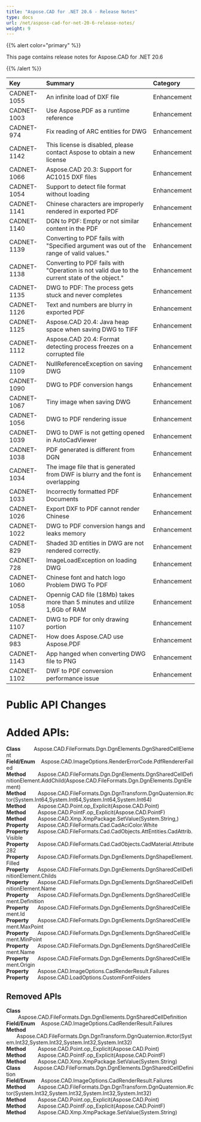 ```yaml
---
title: "Aspose.CAD for .NET 20.6 - Release Notes"
type: docs
url: /net/aspose-cad-for-net-20-6-release-notes/
weight: 9
---
```


{{% alert color="primary" %}} 

This page contains release notes for Aspose.CAD for .NET 20.6

{{% /alert %}} 

|**Key**|**Summary**|**Category**|
| :- | :- | :- |
|CADNET-1055|An infinite load of DXF file|Enhancement|
|CADNET-1003|Use Aspose.PDF as a runtime reference|Enhancement|
|CADNET-974|Fix reading of ARC entities for DWG|Enhancement|
|CADNET-1142|This license is disabled, please contact Aspose to obtain a new license|Enhancement|
|CADNET-1066|Aspose.CAD 20.3: Support for AC1015 DXF files|Enhancement|
|CADNET-1054|Support to detect file format without loading|Enhancement|
|CADNET-1141|Chinese characters are improperly rendered in exported PDF|Enhancement|
|CADNET-1140|DGN to PDF: Empty or not similar content in the PDF |Enhancement|
|CADNET-1139|Converting to PDF fails with "Specified argument was out of the range of valid values."|Enhancement|
|CADNET-1138|Converting to PDF fails with "Operation is not valid due to the current state of the object."|Enhancement|
|CADNET-1135|DWG to PDF: The process gets stuck and never completes|Enhancement|
|CADNET-1126|Text and numbers are blurry in exported PDF|Enhancement|
|CADNET-1125|Aspose.CAD 20.4: Java heap space when saving DWG to TIFF|Enhancement|
|CADNET-1112|Aspose.CAD 20.4: Format detecting process freezes on a corrupted file|Enhancement|
|CADNET-1109|NullReferenceException on saving DWG|Enhancement|
|CADNET-1090|DWG to PDF conversion hangs|Enhancement|
|CADNET-1067|Tiny image when saving DWG|Enhancement|
|CADNET-1056|DWG to PDF rendering issue|Enhancement|
|CADNET-1039|DWG to DWF is not getting opened in AutoCadViewer|Enhancement|
|CADNET-1038|PDF generated is different from DGN|Enhancement|
|CADNET-1034|The image file that is generated from DWF is blurry and the font is overlapping |Enhancement|
|CADNET-1033|Incorrectly formatted PDF Documents|Enhancement|
|CADNET-1026|Export DXF to PDF cannot render Chinese|Enhancement|
|CADNET-1022|DWG to PDF conversion hangs and leaks memory|Enhancement|
|CADNET-829|Shaded 3D entities in DWG are not rendered correctly.|Enhancement|
|CADNET-728|ImageLoadException on loading DWG|Enhancement|
|CADNET-1060|Chinese font and hatch logo Problem DWG To PDF|Enhancement|
|CADNET-1058|Opennig CAD file (18Mb) takes more than 5 minutes and utilize 1,6Gb of RAM|Enhancement|
|CADNET-1107|DWG to PDF for only drawing portion|Enhancement|
|CADNET-983|How does Aspose.CAD use Aspose.PDF|Enhancement|
|CADNET-1143|App hanged when converting DWG file to PNG|Enhancement|
|CADNET-1102|DWF to PDF conversion performance issue|Enhancement|
# **Public API Changes**
# **Added APIs:**
**Class**         Aspose.CAD.FileFormats.Dgn.DgnElements.DgnSharedCellElement  
**Field/Enum**    Aspose.CAD.ImageOptions.RenderErrorCode.PdfRendererFailed  
**Method**        Aspose.CAD.FileFormats.Dgn.DgnElements.DgnSharedCellDefinitionElement.AddChild(Aspose.CAD.FileFormats.Dgn.DgnElements.DgnElement)  
**Method**        Aspose.CAD.FileFormats.Dgn.DgnTransform.DgnQuaternion.#ctor(System.Int64,System.Int64,System.Int64,System.Int64)  
**Method**        Aspose.CAD.Point.op_Explicit(Aspose.CAD.Point)     
**Method**        Aspose.CAD.PointF.op_Explicit(Aspose.CAD.PointF)     
**Method**        Aspose.CAD.Xmp.XmpPackage.SetValue(System.String,)  
**Property**      Aspose.CAD.FileFormats.Cad.CadAciColor.White  
**Property**      Aspose.CAD.FileFormats.Cad.CadObjects.AttEntities.CadAttrib.Visible  
**Property**      Aspose.CAD.FileFormats.Cad.CadObjects.CadMaterial.Attribute282  
**Property**      Aspose.CAD.FileFormats.Dgn.DgnElements.DgnShapeElement.Filled  
**Property**      Aspose.CAD.FileFormats.Dgn.DgnElements.DgnSharedCellDefinitionElement.Childs  
**Property**      Aspose.CAD.FileFormats.Dgn.DgnElements.DgnSharedCellDefinitionElement.Name  
**Property**      Aspose.CAD.FileFormats.Dgn.DgnElements.DgnSharedCellElement.Definition  
**Property**      Aspose.CAD.FileFormats.Dgn.DgnElements.DgnSharedCellElement.Id  
**Property**      Aspose.CAD.FileFormats.Dgn.DgnElements.DgnSharedCellElement.MaxPoint  
**Property**      Aspose.CAD.FileFormats.Dgn.DgnElements.DgnSharedCellElement.MinPoint  
**Property**      Aspose.CAD.FileFormats.Dgn.DgnElements.DgnSharedCellElement.Name  
**Property**      Aspose.CAD.FileFormats.Dgn.DgnElements.DgnSharedCellElement.Origin  
**Property**      Aspose.CAD.ImageOptions.CadRenderResult.Failures  
**Property**      Aspose.CAD.LoadOptions.CustomFontFolders  
## **Removed APIs**
**Class**         Aspose.CAD.FileFormats.Dgn.DgnElements.DgnSharedCellDefinition  
**Field/Enum**    Aspose.CAD.ImageOptions.CadRenderResult.Failures  
**Method**        Aspose.CAD.FileFormats.Dgn.DgnTransform.DgnQuaternion.#ctor(System.Int32,System.Int32,System.Int32,System.Int32)  
**Method**        Aspose.CAD.Point.op_Explicit(Aspose.CAD.Point)     
**Method**        Aspose.CAD.PointF.op_Explicit(Aspose.CAD.PointF)     
**Method**        Aspose.CAD.Xmp.XmpPackage.SetValue(System.String)  
**Class**         Aspose.CAD.FileFormats.Dgn.DgnElements.DgnSharedCellDefinition  
**Field/Enum**    Aspose.CAD.ImageOptions.CadRenderResult.Failures  
**Method**        Aspose.CAD.FileFormats.Dgn.DgnTransform.DgnQuaternion.#ctor(System.Int32,System.Int32,System.Int32,System.Int32)  
**Method**        Aspose.CAD.Point.op_Explicit(Aspose.CAD.Point)     
**Method**        Aspose.CAD.PointF.op_Explicit(Aspose.CAD.PointF)     
**Method**        Aspose.CAD.Xmp.XmpPackage.SetValue(System.String)  
